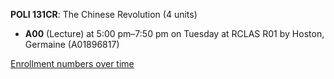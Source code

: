 **POLI 131CR**: The Chinese Revolution (4 units)

- **A00** (Lecture) at 5:00 pm–7:50 pm on Tuesday at RCLAS R01 by Hoston, Germaine (A01896817)

[Enrollment numbers over time](./POLI131CR.tsv)
